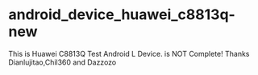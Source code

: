 # android_device_huawei_c8813q-new
This is Huawei C8813Q Test Android L Device. is NOT Complete!
Thanks Dianlujitao,Chil360 and Dazzozo
